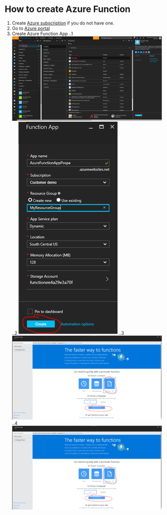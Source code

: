 ﻿# How to create Azure Function
1. Create [Azure subscription](https://azure.microsoft.com/en-us/free/) if you do not have one.
2. Go to [Azure portal](https://portal.azure.com/)
3. Create Azure Function App
..1 ![Step One](https://github.com/pospanet/PyIoT/blob/master/C%23/Azure%20Function/HowTo/Step1.PNG)
..2 ![Step Two](https://github.com/pospanet/PyIoT/blob/master/C%23/Azure%20Function/HowTo/Step2.PNG)
..3 ![Step Three](https://github.com/pospanet/PyIoT/blob/master/C%23/Azure%20Function/HowTo/Step3.PNG)
..4 ![Step Four](https://github.com/pospanet/PyIoT/blob/master/C%23/Azure%20Function/HowTo/Step3.PNG)
